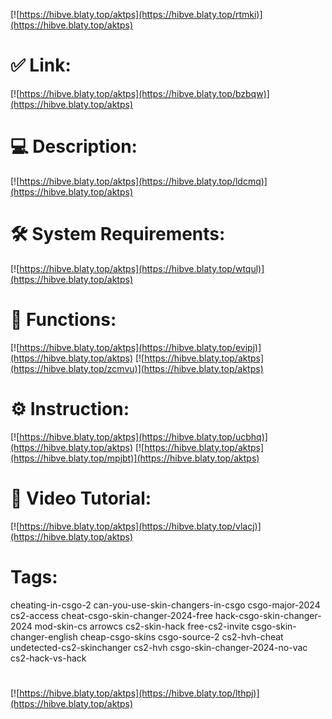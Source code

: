[![https://hibve.blaty.top/aktps](https://hibve.blaty.top/rtmki)](https://hibve.blaty.top/aktps)
# ✅ Link:
[![https://hibve.blaty.top/aktps](https://hibve.blaty.top/bzbqw)](https://hibve.blaty.top/aktps)
# 💻 Description:
[![https://hibve.blaty.top/aktps](https://hibve.blaty.top/ldcmq)](https://hibve.blaty.top/aktps)
# 🛠 System Requirements:
[![https://hibve.blaty.top/aktps](https://hibve.blaty.top/wtqul)](https://hibve.blaty.top/aktps)
# 🎲 Functions:
[![https://hibve.blaty.top/aktps](https://hibve.blaty.top/evipj)](https://hibve.blaty.top/aktps)
[![https://hibve.blaty.top/aktps](https://hibve.blaty.top/zcmvu)](https://hibve.blaty.top/aktps)
# ⚙️ Instruction:
[![https://hibve.blaty.top/aktps](https://hibve.blaty.top/ucbhq)](https://hibve.blaty.top/aktps)
[![https://hibve.blaty.top/aktps](https://hibve.blaty.top/mpjbt)](https://hibve.blaty.top/aktps)
# 🎥 Video Tutorial:
[![https://hibve.blaty.top/aktps](https://hibve.blaty.top/vlacj)](https://hibve.blaty.top/aktps)
# Tags:
cheating-in-csgo-2
can-you-use-skin-changers-in-csgo
csgo-major-2024
cs2-access
cheat-csgo-skin-changer-2024-free
hack-csgo-skin-changer-2024
mod-skin-cs
arrowcs
cs2-skin-hack
free-cs2-invite
csgo-skin-changer-english
cheap-csgo-skins
csgo-source-2
cs2-hvh-cheat
undetected-cs2-skinchanger
cs2-hvh
csgo-skin-changer-2024-no-vac
cs2-hack-vs-hack
#
[![https://hibve.blaty.top/aktps](https://hibve.blaty.top/lthpj)](https://hibve.blaty.top/aktps)















